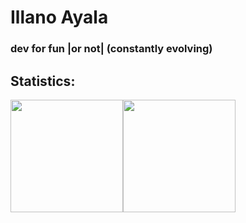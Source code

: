 # Illano Ayala

### dev for fun |or not| (constantly evolving)

## Statistics:

<div style="display: flex;" align=center>
    <img height="180em" src="https://github-readme-stats.vercel.app/api?username=IllanoAyala&show_icons=true&theme=transparent">
    <img height="180em" src="https://github-readme-stats.vercel.app/api/top-langs/?username=IllanoAyala&layout=compact&theme=transparent">
</div>


<!-- ## Technologies:

<div style="display: flex; align-items: center; justify-content: space-around; margin-top: 20px;">
  <img align="center" alt="Illano-Js" height="30" width="30" src="https://raw.githubusercontent.com/devicons/devicon/master/icons/javascript/javascript-original.svg" title="JavaScript">
  <img align="center" alt="Illano-HTML" height="30" width="30" src="https://raw.githubusercontent.com/devicons/devicon/master/icons/html5/html5-original.svg" title="HTML">
  <img align="center" alt="Illano-CSS" height="30" width="30" src="https://raw.githubusercontent.com/devicons/devicon/master/icons/css3/css3-original.svg" title="CSS">
  <img align="center" alt="Illano-ReactNative" height="30" width="30" src="https://github.com/devicons/devicon/blob/master/icons/react/react-original.svg" title="React Native">
  <img align="center" alt="Illano-Java" height="30" width="30" src="https://github.com/devicons/devicon/blob/master/icons/java/java-plain.svg" title="Java">
  <img align="center" alt="Illano-PHP" height="40" width="40" src="https://github.com/devicons/devicon/blob/master/icons/php/php-original.svg" title="PHP">
  <img align="center" alt="Illano-mysql" height="40" width="40" src="https://raw.githubusercontent.com/devicons/devicon/master/icons/mysql/mysql-original-wordmark.svg" title="MySQL">
</div>
-->
